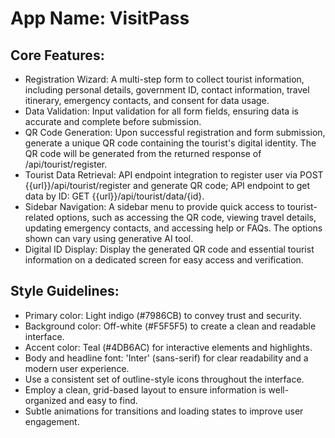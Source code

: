 # **App Name**: VisitPass

## Core Features:

- Registration Wizard: A multi-step form to collect tourist information, including personal details, government ID, contact information, travel itinerary, emergency contacts, and consent for data usage.
- Data Validation: Input validation for all form fields, ensuring data is accurate and complete before submission.
- QR Code Generation: Upon successful registration and form submission, generate a unique QR code containing the tourist's digital identity. The QR code will be generated from the returned response of /api/tourist/register.
- Tourist Data Retrieval: API endpoint integration to register user via POST {{url}}/api/tourist/register and generate QR code; API endpoint to get data by ID: GET {{url}}/api/tourist/data/{id}.
- Sidebar Navigation: A sidebar menu to provide quick access to tourist-related options, such as accessing the QR code, viewing travel details, updating emergency contacts, and accessing help or FAQs. The options shown can vary using generative AI tool.
- Digital ID Display: Display the generated QR code and essential tourist information on a dedicated screen for easy access and verification.

## Style Guidelines:

- Primary color: Light indigo (#7986CB) to convey trust and security.
- Background color: Off-white (#F5F5F5) to create a clean and readable interface.
- Accent color: Teal (#4DB6AC) for interactive elements and highlights.
- Body and headline font: 'Inter' (sans-serif) for clear readability and a modern user experience.
- Use a consistent set of outline-style icons throughout the interface.
- Employ a clean, grid-based layout to ensure information is well-organized and easy to find.
- Subtle animations for transitions and loading states to improve user engagement.